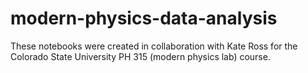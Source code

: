 # modern-physics-data-analysis

These notebooks were created in collaboration with Kate Ross for the Colorado State University PH 315 (modern physics lab) course.
